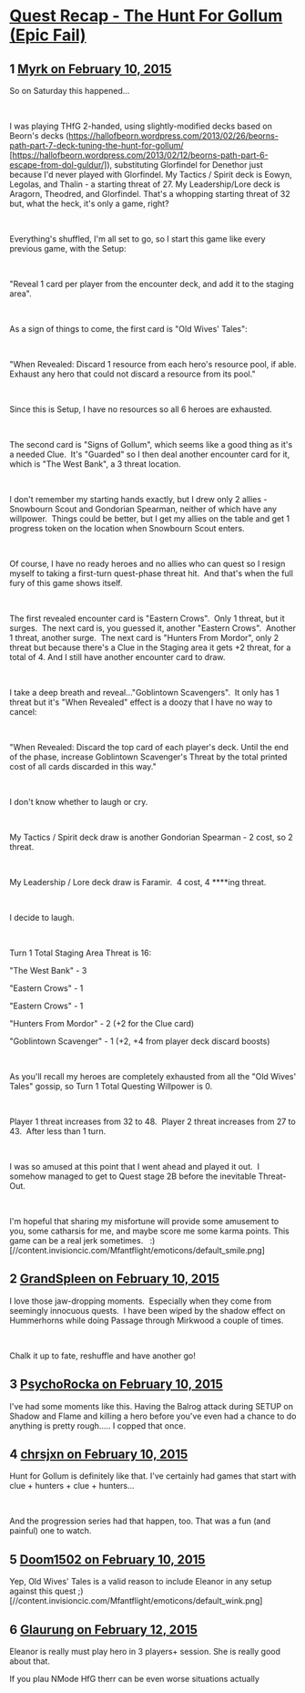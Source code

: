 # [Quest Recap - The Hunt For Gollum (Epic Fail)](https://community.fantasyflightgames.com/topic/134536-quest-recap-the-hunt-for-gollum-epic-fail/)

## 1 [Myrk on February 10, 2015](https://community.fantasyflightgames.com/topic/134536-quest-recap-the-hunt-for-gollum-epic-fail/?do=findComment&comment=1442685)

So on Saturday this happened...

 

I was playing THfG 2-handed, using slightly-modified decks based on Beorn's decks (https://hallofbeorn.wordpress.com/2013/02/26/beorns-path-part-7-deck-tuning-the-hunt-for-gollum/ [https://hallofbeorn.wordpress.com/2013/02/12/beorns-path-part-6-escape-from-dol-guldur/]), substituting Glorfindel for Denethor just because I'd never played with Glorfindel. My Tactics / Spirit deck is Eowyn, Legolas, and Thalin - a starting threat of 27. My Leadership/Lore deck is Aragorn, Theodred, and Glorfindel. That's a whopping starting threat of 32 but, what the heck, it's only a game, right?

 

Everything's shuffled, I'm all set to go, so I start this game like every previous game, with the Setup:

 

"Reveal 1 card per player from the encounter deck, and add it to the staging area".

 

As a sign of things to come, the first card is "Old Wives' Tales":

 

"When Revealed: Discard 1 resource from each hero's resource pool, if able. Exhaust any hero that could not discard a resource from its pool."

 

Since this is Setup, I have no resources so all 6 heroes are exhausted.

 

The second card is "Signs of Gollum", which seems like a good thing as it's a needed Clue.  It's "Guarded" so I then deal another encounter card for it, which is "The West Bank", a 3 threat location.

 

I don't remember my starting hands exactly, but I drew only 2 allies - Snowbourn Scout and Gondorian Spearman, neither of which have any willpower.  Things could be better, but I get my allies on the table and get 1 progress token on the location when Snowbourn Scout enters.

 

Of course, I have no ready heroes and no allies who can quest so I resign myself to taking a first-turn quest-phase threat hit.  And that's when the full fury of this game shows itself.

 

The first revealed encounter card is "Eastern Crows".  Only 1 threat, but it surges.  The next card is, you guessed it, another "Eastern Crows".  Another 1 threat, another surge.  The next card is "Hunters From Mordor", only 2 threat but because there's a Clue in the Staging area it gets +2 threat, for a total of 4. And I still have another encounter card to draw.

 

I take a deep breath and reveal..."Goblintown Scavengers".  It only has 1 threat but it's "When Revealed" effect is a doozy that I have no way to cancel:

 

"When Revealed: Discard the top card of each player's deck. Until the end of the phase, increase Goblintown Scavenger's Threat by the total printed cost of all cards discarded in this way."

 

I don't know whether to laugh or cry.

 

My Tactics / Spirit deck draw is another Gondorian Spearman - 2 cost, so 2 threat.

 

My Leadership / Lore deck draw is Faramir.  4 cost, 4 ****ing threat.

 

I decide to laugh.

 

Turn 1 Total Staging Area Threat is 16:

"The West Bank" - 3

"Eastern Crows" - 1

"Eastern Crows" - 1

"Hunters From Mordor" - 2 (+2 for the Clue card)

"Goblintown Scavenger" - 1 (+2, +4 from player deck discard boosts)

 

As you'll recall my heroes are completely exhausted from all the "Old Wives' Tales" gossip, so Turn 1 Total Questing Willpower is 0.

 

Player 1 threat increases from 32 to 48.  Player 2 threat increases from 27 to 43.  After less than 1 turn.

 

I was so amused at this point that I went ahead and played it out.  I somehow managed to get to Quest stage 2B before the inevitable Threat-Out.

 

I'm hopeful that sharing my misfortune will provide some amusement to you, some catharsis for me, and maybe score me some karma points. This game can be a real jerk sometimes.   :) [//content.invisioncic.com/Mfantflight/emoticons/default_smile.png]

## 2 [GrandSpleen on February 10, 2015](https://community.fantasyflightgames.com/topic/134536-quest-recap-the-hunt-for-gollum-epic-fail/?do=findComment&comment=1442696)

I love those jaw-dropping moments.  Especially when they come from seemingly innocuous quests.  I have been wiped by the shadow effect on Hummerhorns while doing Passage through Mirkwood a couple of times.

 

Chalk it up to fate, reshuffle and have another go!

## 3 [PsychoRocka on February 10, 2015](https://community.fantasyflightgames.com/topic/134536-quest-recap-the-hunt-for-gollum-epic-fail/?do=findComment&comment=1442754)

I've had some moments like this. Having the Balrog attack during SETUP on Shadow and Flame and killing a hero before you've even had a chance to do anything is pretty rough..... I copped that once. 

## 4 [chrsjxn on February 10, 2015](https://community.fantasyflightgames.com/topic/134536-quest-recap-the-hunt-for-gollum-epic-fail/?do=findComment&comment=1442789)

Hunt for Gollum is definitely like that. I've certainly had games that start with clue + hunters + clue + hunters...

 

And the progression series had that happen, too. That was a fun (and painful) one to watch. 



## 5 [Doom1502 on February 10, 2015](https://community.fantasyflightgames.com/topic/134536-quest-recap-the-hunt-for-gollum-epic-fail/?do=findComment&comment=1442932)

Yep, Old Wives' Tales is a valid reason to include Eleanor in any setup against this quest ;) [//content.invisioncic.com/Mfantflight/emoticons/default_wink.png]

## 6 [Glaurung on February 12, 2015](https://community.fantasyflightgames.com/topic/134536-quest-recap-the-hunt-for-gollum-epic-fail/?do=findComment&comment=1446066)

Eleanor is really must play hero in 3 players+ session. She is really good about that.

If you plau NMode HfG therr can be even worse situations actually


